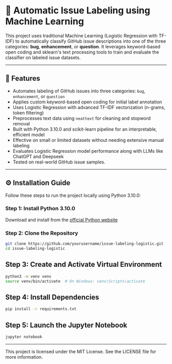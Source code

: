 # 🚀 Automatic Issue Labeling using Machine Learning

This project uses traditional Machine Learning (Logistic Regression with TF-IDF) to automatically classify GitHub issue descriptions into one of the three categories: **bug**, **enhancement**, or **question**. It leverages keyword-based open coding and sklearn's text processing tools to train and evaluate the classifier on labeled issue datasets.

---

## 📌 Features

- Automates labeling of GitHub issues into three categories: `bug`, `enhancement`, or `question`
- Applies custom keyword-based open coding for initial label annotation
- Uses Logistic Regression with advanced TF-IDF vectorization (n-grams, token filtering)
- Preprocesses text data using `neattext` for cleaning and stopword removal
- Built with Python 3.10.0 and scikit-learn pipeline for an interpretable, efficient model
- Effective on small or limited datasets without needing extensive manual labeling
- Evaluates Logistic Regression model performance along with LLMs like ChatGPT and Deepseek
- Tested on real-world GitHub issue samples.

---

## ⚙️ Installation Guide

Follow these steps to run the project locally using Python 3.10.0:

### Step 1: Install Python 3.10.0

Download and install from the [official Python website](https://www.python.org/download/releases/3.1/)

### Step 2: Clone the Repository

```bash
git clone https://github.com/yourusername/issue-labeling-logistic.git
cd issue-labeling-logistic
```

## Step 3: Create and Activate Virtual Environment

```bash
python3 -m venv venv
source venv/bin/activate  # On Windows: venv\Scripts\activate
```

## Step 4: Install Dependencies

```bash
pip install -r requirements.txt
```

## Step 5: Launch the Jupyter Notebook

```bash
jupyter notebook
```

---

This project is licensed under the MIT License. See the LICENSE file for more information.
